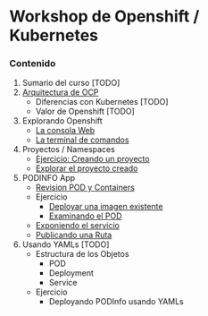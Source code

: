# Workshop de Openshift / Kubernetes


### Contenido

1. Sumario del curso [TODO]
2. [Arquitectura de OCP](docs/arquitectura.md)
     * Diferencias con Kubernetes [TODO]
     * Valor de Openshift  [TODO]
3. Explorando Openshift
	 * [La consola Web](docs/web-ui.md)
	 * [La terminal de comandos](cli-client.md)
4. Proyectos / Namespaces
	 * [Ejercicio: Creando un proyecto](docs/create-project.md)
	 * [Explorar el proyecto creado](docs/explore-project.md)
6. PODINFO App
	* [Revision POD y Containers](docs/application.md)
	* Ejercicio
		* [Deployar una imagen existente](docs/deploy-app.md)
		* [Examinando el POD](docs/exploring-pod.md)
	* [Exponiendo el servicio](docs/public-app.md)  
	* [Publicando una Ruta](docs/public-route.md)
7. Usando YAMLs [TODO]
    * Estructura de los Objetos
        * POD
        * Deployment
        * Service
    * Ejercicio
        * Deployando PODInfo usando YAMLs
